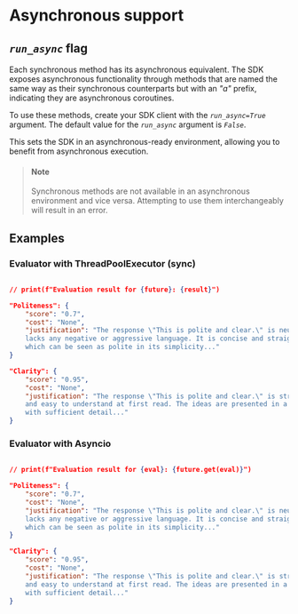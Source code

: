 # Asynchronous support

## *`run_async`* flag

Each synchronous method has its asynchronous equivalent. The SDK exposes asynchronous functionality through methods that are named the same way as their synchronous counterparts but with an *"a"* prefix, indicating they are asynchronous coroutines.

To use these methods, create your SDK client with the *`run_async=True`* argument. The default value for the *`run_async`* argument is *`False`*.

This sets the SDK in an asynchronous-ready environment, allowing you to benefit from asynchronous execution.

> #### Note
>
> Synchronous methods are not available in an asynchronous environment and vice versa.
> Attempting to use them interchangeably will result in an error.
>

## Examples

### Evaluator with ThreadPoolExecutor (sync)
```{literalinclude} ../examples/thread_pool.py
```
```json
// print(f"Evaluation result for {future}: {result}")

"Politeness": {
    "score": "0.7", 
    "cost": "None",
    "justification": "The response \"This is polite and clear.\" is neutral and 
    lacks any negative or aggressive language. It is concise and straightforward, 
    which can be seen as polite in its simplicity..."
}

"Clarity": {
    "score": "0.95", 
    "cost": "None",
    "justification": "The response \"This is polite and clear.\" is straightforward 
    and easy to understand at first read. The ideas are presented in a logical and concise manner,
    with sufficient detail..."
}
```

### Evaluator with Asyncio
```{literalinclude} ../examples/async_evaluation.py
```
```json
// print(f"Evaluation result for {eval}: {future.get(eval)}")

"Politeness": {
    "score": "0.7",
    "cost": "None",
    "justification": "The response \"This is polite and clear.\" is neutral and
    lacks any negative or aggressive language. It is concise and straightforward,
    which can be seen as polite in its simplicity..."
}

"Clarity": {
    "score": "0.95",
    "cost": "None",
    "justification": "The response \"This is polite and clear.\" is straightforward
    and easy to understand at first read. The ideas are presented in a logical and concise manner,
    with sufficient detail..."
}
```

